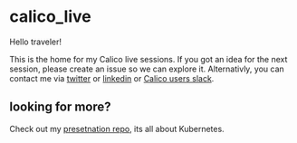 # calico_live
Hello traveler!

This is the home for my Calico live sessions. If you got an idea for the next session, please create an issue so we can explore it.
Alternativly, you can contact me via [twitter](https://twitter.com/RezaTechAdv) or [linkedin](https://www.linkedin.com/in/rramezanpour/) or [Calico users slack](https://slack.projectcalico.org/).

## looking for more?
Check out my [presetnation repo](https://github.com/frozenprocess/Tigera-Presentations), its all about Kubernetes.

